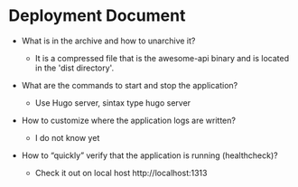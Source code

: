 # Deployment  Document

- What is in the archive and how to unarchive it?

	- It is a compressed file that is the awesome-api binary and is located in the 'dist directory'.
  
- What are the commands to start and stop the application?

  - Use Hugo server, sintax type hugo server

- How to customize where the application logs are written?

	- I do not know yet

- How to “quickly” verify that the application is running (healthcheck)?

	- Check it out on local host http://localhost:1313
